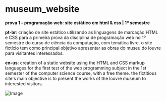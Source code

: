 # museum_website
**prova 1 - programação web: site estático em html & css | 1º semestre**

**pt-br**: criação de site estático utilizando as linguagens de marcação HTML e CSS para a primeira prova da disciplina de programação web no 1º semestre do curso de ciência da computação, com temática livre. o site fictício tem como principal objetivo apresentar as obras do museu do louvre para visitantes interessados.

**en-us**: creation of a static website using the HTML and CSS markup languages for the first test of the web programming subject in the 1st semester of the computer science course, with a free theme. the fictitious site's main objective is to present the works of the louvre museum to interested visitors.

![Image](https://github.com/user-attachments/assets/ca23390f-0e52-4c2c-9faa-79e884fd933b)

